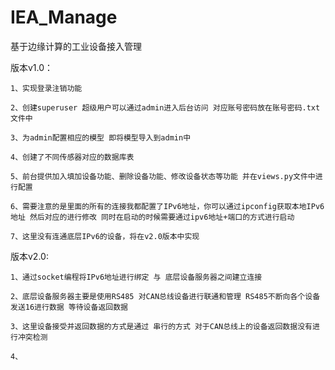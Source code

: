 # IEA_Manage
基于边缘计算的工业设备接入管理

版本v1.0：
	
	1、实现登录注销功能

	2、创建superuser 超级用户可以通过admin进入后台访问 对应账号密码放在账号密码.txt文件中

	3、为admin配置相应的模型 即将模型导入到admin中

	4、创建了不同传感器对应的数据库表 
	
	5、前台提供加入填加设备功能、删除设备功能、修改设备状态等功能 并在views.py文件中进行配置

	6、需要注意的是里面的所有的连接我都配置了IPv6地址，你可以通过ipconfig获取本地IPv6地址 然后对应的进行修改 同时在启动的时候需要通过ipv6地址+端口的方式进行启动
	
	7、这里没有连通底层IPv6的设备，将在v2.0版本中实现

版本v2.0:

	1、通过socket编程将IPv6地址进行绑定 与 底层设备服务器之间建立连接 

	2、底层设备服务器主要是使用RS485 对CAN总线设备进行联通和管理 RS485不断向各个设备发送16进行数据 等待设备返回数据

	3、这里设备接受并返回数据的方式是通过 串行的方式 对于CAN总线上的设备返回数据没有进行冲突检测
	
	4、